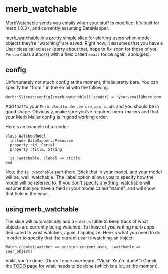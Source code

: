 merb\_watchable
==============

MerbWatchable sends you emails when your stuff is modified. It's built for merb
1.0.3+, and currently assuming DataMapper.

merb\_watchable is a pretty simple slice for alerting users when model objects
they're "watching" are saved. Right now, it assumes that you have a User class
called `User` (sorry about that, hope to fix soon for those of you `Person`
class authors) with a field called `email` (once again, apologies).

config
------

Unfortunately not much config at the moment, this is pretty bare. You can
specify the "from:" in the email with the following:

    Merb::Slices::config[:merb_watchable][:sender] = 'your.email@here.com'

Add that to your `Merb::BootLoader.before_app_loads` and you should be in good
shape. Obviously, make sure you've required merb-mailers and that your Merb
Mailer config is in good working order.

Here's an example of a model:

    class WatchedModel
      include DataMapper::Resource
      property :id, Serial
      property :title, String
      
      is :watchable, :label => :title
    end

Note the `is :watchable` part there. Stick that in your model, and your model
will be, well, watchable. The :label option allows you to specify how the model
will be referred to. If you don't specify anything, watchable will assume that
you have a field in your model called "name", and will show that field in the
email.

using merb\_watchable
--------------------

The slice will automatically add a `watches` table to keep track of what objects
are currently being watched. To those of you writing merb apps dedicated to
wrist watches, again, I apologize. Here's what you need to do in order to
specify that the current user is watching an object:

    Watch.create(:watcher => session.current_user, :watchable => your_object)

Voila, you're done. (Or as I once overheard, "Viola! You're done!") Check the
[TODO](TODO) page for what needs to be done (which is a lot, at the moment).
